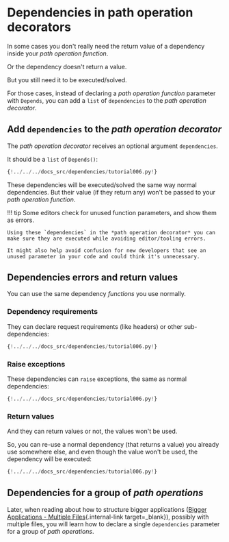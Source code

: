 # Dependencies in path operation decorators

In some cases you don't really need the return value of a dependency inside your *path operation function*.

Or the dependency doesn't return a value.

But you still need it to be executed/solved.

For those cases, instead of declaring a *path operation function* parameter with `Depends`, you can add a `list` of `dependencies` to the *path operation decorator*.

## Add `dependencies` to the *path operation decorator*

The *path operation decorator* receives an optional argument `dependencies`.

It should be a `list` of `Depends()`:

```Python hl_lines="17"
{!../../../docs_src/dependencies/tutorial006.py!}
```

These dependencies will be executed/solved the same way normal dependencies. But their value (if they return any) won't be passed to your *path operation function*.

!!! tip
    Some editors check for unused function parameters, and show them as errors.

    Using these `dependencies` in the *path operation decorator* you can make sure they are executed while avoiding editor/tooling errors.

    It might also help avoid confusion for new developers that see an unused parameter in your code and could think it's unnecessary.

## Dependencies errors and return values

You can use the same dependency *functions* you use normally.

### Dependency requirements

They can declare request requirements (like headers) or other sub-dependencies:

```Python hl_lines="6 11"
{!../../../docs_src/dependencies/tutorial006.py!}
```

### Raise exceptions

These dependencies can `raise` exceptions, the same as normal dependencies:

```Python hl_lines="8 13"
{!../../../docs_src/dependencies/tutorial006.py!}
```

### Return values

And they can return values or not, the values won't be used.

So, you can re-use a normal dependency (that returns a value) you already use somewhere else, and even though the value won't be used, the dependency will be executed:

```Python hl_lines="9 14"
{!../../../docs_src/dependencies/tutorial006.py!}
```

## Dependencies for a group of *path operations*

Later, when reading about how to structure bigger applications ([Bigger Applications - Multiple Files](../../tutorial/bigger-applications.md){.internal-link target=_blank}), possibly with multiple files, you will learn how to declare a single `dependencies` parameter for a group of *path operations*.
